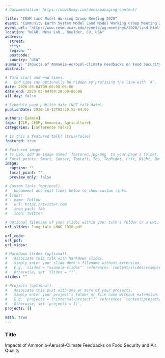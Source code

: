 ```yaml
---
# Documentation: https://wowchemy.com/docs/managing-content/

title: "CESM Land Model Working Group Meeting 2020"
event: "Community Earth System Model Land Model Working Group Meeting 2020"
event_url: "http://www.cesm.ucar.edu/events/wg-meetings/2020/land.html"
location: "NCAR, Mesa Lab., Boulder, CO, USA"
address:
  street:
  city:
  region: ""
  postcode:
  country: "USA"
summary: "Impacts of Ammonia-Aerosol-Climate Feedbacks on Food Security and Air Quality"
abstract:

# Talk start and end times.
#   End time can optionally be hidden by prefixing the line with `#`.
date: 2020-03-04T09:00:00-06:00
date_end: 2020-03-04T09:20:00-06:00
all_day: false

# Schedule page publish date (NOT talk date).
publishDate: 2020-10-12T02:30:52-04:00

authors: [admin]
tags: [CLM, CESM, Ammonia, Agriculture]
categories: [Conference Talks]

# Is this a featured talk? (true/false)
featured: true

# Featured image
# To use, add an image named `featured.jpg/png` to your page's folder.
# Focal points: Smart, Center, TopLeft, Top, TopRight, Left, Right, BottomLeft, Bottom, BottomRight.
image:
  caption: ""
  focal_point: ""
  preview_only: false

# Custom links (optional).
#   Uncomment and edit lines below to show custom links.
# links:
# - name: Follow
#   url: https://twitter.com
#   icon_pack: fab
#   icon: twitter

# Optional filename of your slides within your talk's folder or a URL.
url_slides: Fung_talk_LMWG_2020.pdf

url_code:
url_pdf:
url_video:

# Markdown Slides (optional).
#   Associate this talk with Markdown slides.
#   Simply enter your slide deck's filename without extension.
#   E.g. `slides = "example-slides"` references `content/slides/example-slides.md`.
#   Otherwise, set `slides = ""`.
slides: ""

# Projects (optional).
#   Associate this post with one or more of your projects.
#   Simply enter your project's folder or file name without extension.
#   E.g. `projects = ["internal-project"]` references `content/project/deep-learning/index.md`.
#   Otherwise, set `projects = []`.
projects: []

math: true
---
```


### Title

Impacts of Ammonia-Aerosol-Climate Feedbacks on Food Security and Air Quality
